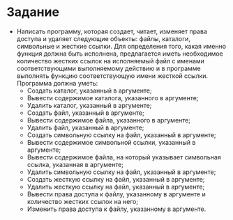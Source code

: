 # Задание

+ Написать программу, которая создает, читает, изменяет права доступа и удаляет следующие объекты: файлы, каталоги, символьные и жесткие ссылки. Для определения того, какая именно функция должна быть исполнена, предлагается иметь необходимое количество жестких ссылок на исполняемый
файл с именами соответствующими выполняемому действию и в программе выполнять функцию соответствующую имени жесткой ссылки. Программа должна уметь:
  + Создать каталог, указанный в аргументе;
  + Вывести содержимое каталога, указанного в аргументе;
  + Удалить каталог, указанный в аргументе;
  + Создать файл, указанный в аргументе;
  + Вывести содержимое файла, указанного в аргументе;
  + Удалить файл, указанный в аргументе;
  + Создать символьную ссылку на файл, указанный в аргументе;
  + Вывести содержимое символьной ссылки, указанный в аргументе;
  + Вывести содержимое файла, на который указывает символьная ссылка, указанная в аргументе;
  + Удалить символьную ссылку на файл, указанный в аргументе;
  + Создать жесткую ссылку на файл, указанный в аргументе;
  + Удалить жесткую ссылку на файл, указанный в аргументе;
  + Вывести права доступа к файлу, указанному в аргументе и количество жестких ссылок на него;
  + Изменить права доступа к файлу, указанному в аргументе.

